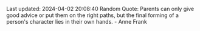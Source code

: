 Last updated: 2024-04-02 20:08:40
Random Quote: Parents can only give good advice or put them on the right paths, but the final forming of a person's character lies in their own hands. - Anne Frank